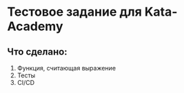 # Тестовое задание для Kata-Academy

## Что сделано:
1) Функция, считающая выражение
2) Тесты
3) CI/CD